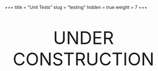 +++
title = "Unit Tests"
slug = "testing"
hidden = true
weight = 7
+++

<p style="text-align: center; font-size: 400%">UNDER CONSTRUCTION</p>
